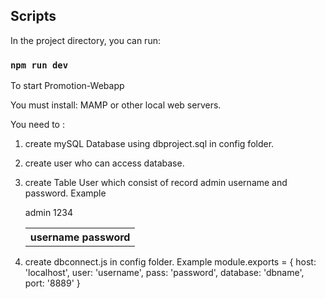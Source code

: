 ## Scripts

In the project directory, you can run:

### `npm run dev`

To start Promotion-Webapp

You must install:
MAMP or other local web servers.

You need to :

1. create mySQL Database using dbproject.sql in config folder.
2. create user who can access database.
3. create Table User which consist of record admin username and password.
   Example

     <table>
     <th>username password</th>
     <tr>admin 1234</tr>
     </table>

4. create dbconnect.js in config folder.
   Example
   module.exports = {
   host: 'localhost',
   user: 'username',
   pass: 'password',
   database: 'dbname',
   port: '8889'
   }
